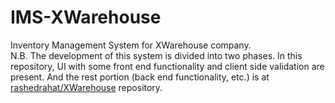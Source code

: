 # IMS-XWarehouse
Inventory Management System for XWarehouse company. <br />
N.B. The development of this system is divided into two phases. In this repository, UI with some front end functionality and client side validation are present. And the rest portion (back end functionality, etc.) is at [rashedrahat/XWarehouse](https://github.com/rashedrahat/XWarehouse) repository.
